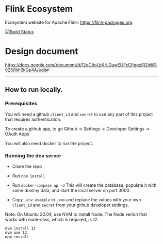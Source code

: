 # Flink Ecosystem

Ecosystem website for Apache Flink: https://flink-packages.org

[![Build Status](https://travis-ci.com/ververica/flink-ecosystem.svg?branch=master)](https://travis-ci.com/ververica/flink-ecosystem)

# Design document

https://docs.google.com/document/d/12oCItoLbKrLGuwEUFcCfigezIR2hW3925j1hh3kGp4A/edit#

---

## How to run locally.

### Prerequisites

You will need a github `client_id` and `secret` to use any part of this project
that requires authentication.

To create a github app, to go Github -> Settings -> Developer Settings -> OAuth Apps

You will also need docker to run the project.

### Running the dev server

- Clone the repo
- Run `npm install`
- Run `docker-compose up -d`
  This will create the database, populate it with some dummy data, and start the local server on port 3000.

- Copy `.env.example` to `.env` and replace the values with your own `client_id` and `secret` from your github developer settings.

Note: On Ubuntu 20.04, use NVM to install Node. The Node verion that works with node-sass, which is required, is 12.

    nvm install 12
    nvm use 12
    npm install
